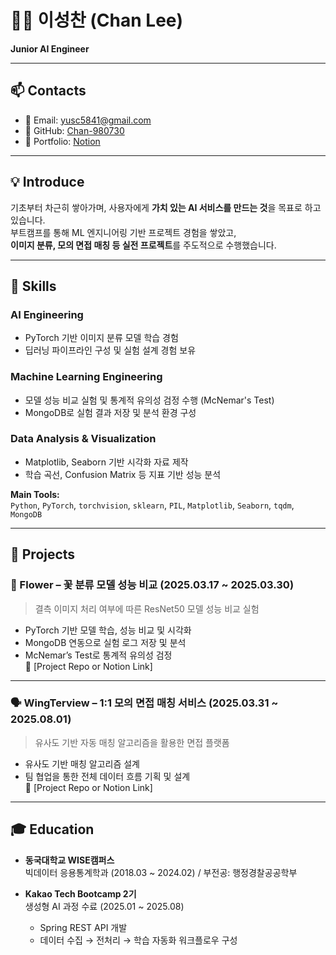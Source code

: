 # 🧑‍💻 이성찬 (Chan Lee)  
**Junior AI Engineer**

---

## 📫 Contacts  
- 📧 Email: yusc5841@gmail.com  
- 🐙 GitHub: [Chan-980730](https://github.com/Chan-980730)  
- 📘 Portfolio: [Notion](https://flossy-waltz-735.notion.site/28-Engineer-1c39a35520f88011aa1ff1057cb90b5c?pvs=4)

---

## 💡 Introduce

기초부터 차근히 쌓아가며, 사용자에게 **가치 있는 AI 서비스를 만드는 것**을 목표로 하고 있습니다.  
부트캠프를 통해 ML 엔지니어링 기반 프로젝트 경험을 쌓았고,  
**이미지 분류, 모의 면접 매칭 등 실전 프로젝트**를 주도적으로 수행했습니다.

---

## 🔧 Skills

### AI Engineering
- PyTorch 기반 이미지 분류 모델 학습 경험
- 딥러닝 파이프라인 구성 및 실험 설계 경험 보유

### Machine Learning Engineering
- 모델 성능 비교 실험 및 통계적 유의성 검정 수행 (McNemar's Test)
- MongoDB로 실험 결과 저장 및 분석 환경 구성

### Data Analysis & Visualization
- Matplotlib, Seaborn 기반 시각화 자료 제작
- 학습 곡선, Confusion Matrix 등 지표 기반 성능 분석

**Main Tools:**  
`Python`, `PyTorch`, `torchvision`, `sklearn`, `PIL`, `Matplotlib`, `Seaborn`, `tqdm`, `MongoDB`

---

## 💼 Projects

### 🌸 Flower – 꽃 분류 모델 성능 비교 (2025.03.17 ~ 2025.03.30)
> 결측 이미지 처리 여부에 따른 ResNet50 모델 성능 비교 실험  
- PyTorch 기반 모델 학습, 성능 비교 및 시각화  
- MongoDB 연동으로 실험 로그 저장 및 분석  
- McNemar’s Test로 통계적 유의성 검정  
📌 [Project Repo or Notion Link]

---

### 🗣️ WingTerview – 1:1 모의 면접 매칭 서비스 (2025.03.31 ~ 2025.08.01)
> 유사도 기반 자동 매칭 알고리즘을 활용한 면접 플랫폼  
- 유사도 기반 매칭 알고리즘 설계  
- 팀 협업을 통한 전체 데이터 흐름 기획 및 설계  
📌 [Project Repo or Notion Link]

---

## 🎓 Education

- **동국대학교 WISE캠퍼스**  
  빅데이터 응용통계학과 (2018.03 ~ 2024.02) / 부전공: 행정경찰공공학부  

- **Kakao Tech Bootcamp 2기**  
  생성형 AI 과정 수료 (2025.01 ~ 2025.08)  
  - Spring REST API 개발  
  - 데이터 수집 → 전처리 → 학습 자동화 워크플로우 구성
